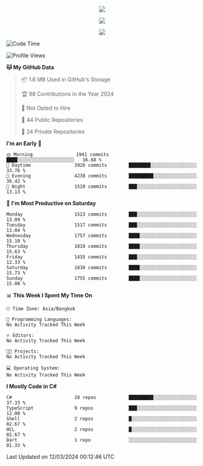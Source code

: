 <p align="center">
  <a href="say-hi.gif"> 
    <img align="center" src="say-hi.gif"/>
  </a>
</p>
<p align="center">
  <a href="https://github.com/htthinh1999">
    <img align="center" src="https://github-readme-stats-kappa-pink.vercel.app/api?username=htthinh1999&show_icons=true&count_private=true&theme=dracula"/>
  </a>
</p>
<p align="center">
  <a href="https://github.com/htthinh1999">
    <img src="https://github-readme-stats-kappa-pink.vercel.app/api/top-langs/?username=htthinh1999&layout=compact&langs_count=6&count_private=true&hide=tsql,hlsl,glsl,shaderlab&theme=dracula"/>
  </a>
</p>

<!--START_SECTION:waka-->
![Code Time](http://img.shields.io/badge/Code%20Time-0%20secs-blue)

![Profile Views](http://img.shields.io/badge/Profile%20Views-0-blue)

**🐱 My GitHub Data** 

> 📦 1.6 MB Used in GitHub's Storage 
 > 
> 🏆 98 Contributions in the Year 2024
 > 
> 🚫 Not Opted to Hire
 > 
> 📜 44 Public Repositories 
 > 
> 🔑 24 Private Repositories 
 > 
**I'm an Early 🐤** 

```text
🌞 Morning                1941 commits        ████░░░░░░░░░░░░░░░░░░░░░   16.68 % 
🌆 Daytime                3928 commits        ████████░░░░░░░░░░░░░░░░░   33.76 % 
🌃 Evening                4238 commits        █████████░░░░░░░░░░░░░░░░   36.42 % 
🌙 Night                  1528 commits        ███░░░░░░░░░░░░░░░░░░░░░░   13.13 % 
```
📅 **I'm Most Productive on Saturday** 

```text
Monday                   1523 commits        ███░░░░░░░░░░░░░░░░░░░░░░   13.09 % 
Tuesday                  1517 commits        ███░░░░░░░░░░░░░░░░░░░░░░   13.04 % 
Wednesday                1757 commits        ████░░░░░░░░░░░░░░░░░░░░░   15.10 % 
Thursday                 1818 commits        ████░░░░░░░░░░░░░░░░░░░░░   15.63 % 
Friday                   1435 commits        ███░░░░░░░░░░░░░░░░░░░░░░   12.33 % 
Saturday                 1830 commits        ████░░░░░░░░░░░░░░░░░░░░░   15.73 % 
Sunday                   1755 commits        ████░░░░░░░░░░░░░░░░░░░░░   15.08 % 
```


📊 **This Week I Spent My Time On** 

```text
🕑︎ Time Zone: Asia/Bangkok

💬 Programming Languages: 
No Activity Tracked This Week

🔥 Editors: 
No Activity Tracked This Week

🐱‍💻 Projects: 
No Activity Tracked This Week

💻 Operating System: 
No Activity Tracked This Week
```

**I Mostly Code in C#** 

```text
C#                       28 repos            █████████░░░░░░░░░░░░░░░░   37.33 % 
TypeScript               9 repos             ███░░░░░░░░░░░░░░░░░░░░░░   12.00 % 
Shell                    2 repos             █░░░░░░░░░░░░░░░░░░░░░░░░   02.67 % 
HCL                      2 repos             █░░░░░░░░░░░░░░░░░░░░░░░░   02.67 % 
Dart                     1 repo              ░░░░░░░░░░░░░░░░░░░░░░░░░   01.33 % 
```




 Last Updated on 12/03/2024 00:12:46 UTC
<!--END_SECTION:waka-->
